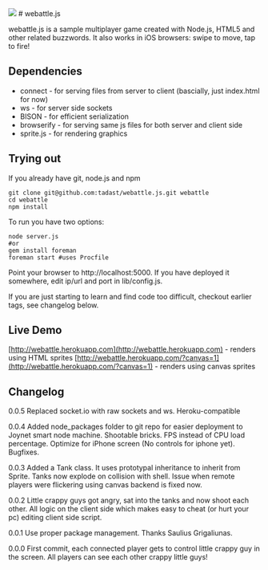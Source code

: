 <img src="https://github.com/medwezys/webattle.js/raw/master/assets/images/tank24.png">
# webattle.js

webattle.js is a sample multiplayer game created with Node.js, HTML5 and other related buzzwords.
It also works in iOS browsers: swipe to move, tap to fire!

## Dependencies

* connect - for serving files from server to client (bascially, just index.html for now)
* ws - for server side sockets
* BISON - for efficient serialization
* browserify - for serving same js files for both server and client side
* sprite.js - for rendering graphics

## Trying out

If you already have git, node.js and npm

    git clone git@github.com:tadast/webattle.js.git webattle
    cd webattle
    npm install

To run you have two options:

    node server.js
    #or
    gem install foreman
    foreman start #uses Procfile

Point your browser to http://localhost:5000. If you have deployed it somewhere, edit ip/url and port in lib/config.js.

If you are just starting to learn and find code too difficult, checkout earlier tags, see changelog below.

## Live Demo

[http://webattle.herokuapp.com](http://webattle.herokuapp.com) - renders using HTML sprites
[http://webattle.herokuapp.com/?canvas=1](http://webattle.herokuapp.com/?canvas=1) - renders using canvas sprites

## Changelog

0.0.5 Replaced socket.io with raw sockets and ws. Heroku-compatible

0.0.4 Added node_packages folder to git repo for easier deployment to Joynet smart node machine. Shootable bricks. FPS instead of CPU load percentage. Optimize for iPhone screen (No controls for iphone yet). Bugfixes.

0.0.3 Added a Tank class. It uses prototypal inheritance to inherit from Sprite. Tanks now explode on collision with shell. Issue when remote players were flickering using canvas backend is fixed now.

0.0.2 Little crappy guys got angry, sat into the tanks and now shoot each other. All logic on the client side which makes easy to cheat (or hurt your pc) editing client side script.

0.0.1 Use proper package management. Thanks Saulius Grigaliunas.

0.0.0 First commit, each connected player gets to control little crappy guy in the screen. All players can see each other crappy little guys!

